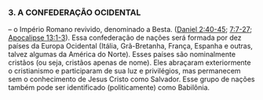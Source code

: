 ### 3\. A CONFEDERAÇÃO OCIDENTAL 

– o Império Romano revivido, denominado a Besta. ([Daniel 2:40-45](http://bibliaonline.com.br/acf/dn/2/40-45); [7:7-27](http://bibliaonline.com.br/acf/dn/7/7-27); [Apocalipse 13:1-3](http://bibliaonline.com.br/acf/ap/13/1-3)). Essa confederação de nações será formada por dez países da Europa Ocidental (Itália, Grã-Bretanha, França, Espanha e outras, talvez algumas da América do Norte). Esses países são nominalmente cristãos (ou seja, cristãos apenas de nome). Eles abraçaram exteriormente o cristianismo e participaram de sua luz e privilégios, mas permanecem sem o conhecimento de Jesus Cristo como Salvador. Esse grupo de nações também pode ser identificado (politicamente) como Babilônia.